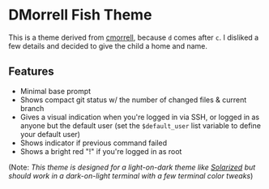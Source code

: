 # DMorrell Fish Theme

This is a theme derived from [cmorrell](https://github.com/oh-my-fish/theme-cmorrell.com), because `d` comes after `c`.
I disliked a few details and decided to give the child a home and name.

## Features

- Minimal base prompt
- Shows compact git status w/ the number of changed files & current branch
- Gives a visual indication when you're logged in via SSH, or logged in as anyone
    but the default user (set the `$default_user` list variable to define your default user)
- Shows indicator if previous command failed
- Shows a bright red "!" if you're logged in as root

(Note: _This theme is designed for a light-on-dark theme like [Solarized](http://ethanschoonover.com/solarized) but should work in a dark-on-light terminal with a few terminal color tweaks_)
